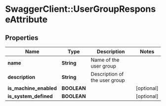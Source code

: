 # SwaggerClient::UserGroupResponseAttribute

## Properties
Name | Type | Description | Notes
------------ | ------------- | ------------- | -------------
**name** | **String** | Name of the user group  | 
**description** | **String** | Description of the user group  | 
**is_machine_enabled** | **BOOLEAN** |  | [optional] 
**is_system_defined** | **BOOLEAN** |  | [optional] 

